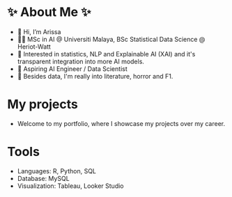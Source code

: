 # ✨ About Me ✨

- 👋 Hi, I’m Arissa
- 👩‍🎓 MSc in AI @ Universiti Malaya, BSc Statistical Data Science @ Heriot-Watt 
- 👀 Interested in statistics, NLP and Explainable AI (XAI) and it's transparent integration into more AI models.
- 🌱 Aspiring AI Engineer / Data Scientist
- 💞️ Besides data, I'm really into literature, horror and F1.

# My projects
- Welcome to my portfolio, where I showcase my projects over my career.

# Tools 
- Languages: R, Python, SQL
- Database: MySQL
- Visualization: Tableau, Looker Studio
<!---
arissanbahari/arissanbahari is a ✨ special ✨ repository because its `README.md` (this file) appears on your GitHub profile.
You can click the Preview link to take a look at your changes.
--->
